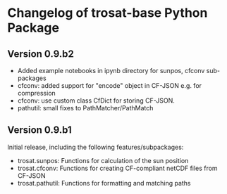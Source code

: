# Changelog of trosat-base Python Package

## Version 0.9.b2
* Added example notebooks in ipynb directory for sunpos, cfconv sub-packages
* cfconv: added support for "encode" object in CF-JSON e.g. for compression
* cfconv: use custom class CfDict for storing CF-JSON.
* pathutil: small fixes to PathMatcher/PathMatch

## Version 0.9.b1
Initial release, including the following features/subpackages:
* trosat.sunpos: Functions for calculation of the sun position
* trosat.cfconv: Functions for creating CF-compliant netCDF files from CF-JSON
* trosat.pathutil: Functions for formatting and matching paths
